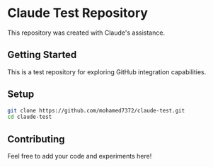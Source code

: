# Claude Test Repository

This repository was created with Claude's assistance.

## Getting Started

This is a test repository for exploring GitHub integration capabilities.

## Setup

```bash
git clone https://github.com/mohamed7372/claude-test.git
cd claude-test
```

## Contributing

Feel free to add your code and experiments here!
